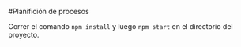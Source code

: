 #Planifición de procesos

Correr el comando `npm install` y luego `npm start` en el directorio del proyecto.
